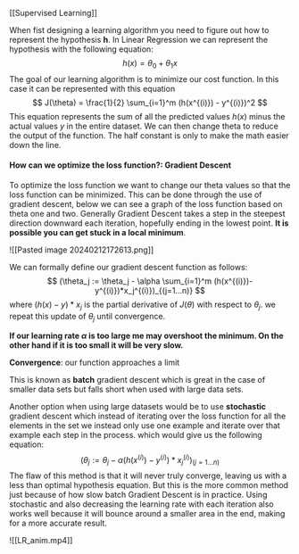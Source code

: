 [[Supervised Learning]]

When fist designing a learning algorithm you need to figure out how to represent the hypothesis **h**. In Linear Regression we can represent the hypothesis with the following equation:
$$
h(x) = \theta_0 + \theta_1x
$$
The goal of our learning algorithm is to minimize our cost function. In this case it can be represented with this equation 
$$
J(\theta) = \frac{1}{2} \sum_{i=1}^m (h(x^{(i)}) - y^{(i)})^2
$$
This equation represents the sum of all the predicted values $h(x)$ minus the actual values $y$ in the entire dataset. We can then change theta to reduce the output of the function. The half constant is only to make the math easier down the line. 

#### How can we optimize the loss function?: Gradient Descent

To optimize the loss function we want to change our theta values so that the loss function can be minimized. This can be done through the use of gradient descent, below we can see a graph of the loss function based on theta one and two. Generally Gradient Descent takes a step in the steepest direction downward each iteration, hopefully ending in the lowest point. **It is possible you can get stuck in a local minimum**.


![[Pasted image 20240212172613.png]]
 
We can formally define our gradient descent function as follows:
$$
(\theta_j := \theta_j - \alpha \sum_{i=1}^m (h(x^{(i)})-y^{(i)})*x_j^{(i)})_{(j=1...n)}
$$
where $(h(x)-y)*x_j$ is the partial derivative of $J(\theta)$ with respect to $\theta_j$. we repeat this update of $\theta_j$ until convergence.

**If our learning rate $\alpha$ is too large me may overshoot the minimum. On the other hand if it is too small it will be very slow.**

**Convergence**: our function approaches a limit

This is known as **batch** gradient descent which is great in the case of smaller data sets but falls short when used with large data sets.

Another option when using large datasets would be to use **stochastic** gradient descent which instead of iterating over the loss function for all the elements in the set we instead only use one example and iterate over that example each step in the process. which would give us the following equation:
$$
(\theta_j := \theta_j - \alpha(h(x^{(i)})-y^{(i)})*x_j^{(i)})_{(j=1...n)}
$$
The flaw of this method is that it will never truly converge, leaving us with a less than optimal hypothesis equation. But this is the more common method just because of how slow batch Gradient Descent is in practice. Using stochastic and also decreasing the learning rate with each iteration also works well because it will bounce around a smaller area in the end, making for a more accurate result.

![[LR_anim.mp4]]
